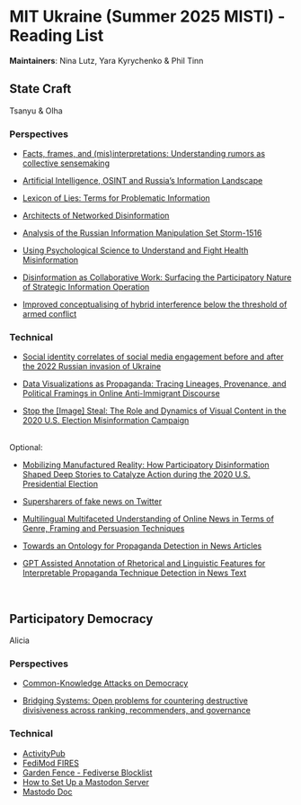 # MIT Ukraine (Summer 2025 MISTI) - Reading List

**Maintainers**: Nina Lutz, Yara Kyrychenko & Phil Tinn
<br/> 

## State Craft
Tsanyu & Olha
<br/> 
### Perspectives
- [Facts, frames, and (mis)interpretations: Understanding rumors as collective sensemaking](https://www.cip.uw.edu/2023/12/06/rumors-collective-sensemaking-kate-starbird/)

- [Artificial Intelligence, OSINT and Russia’s Information Landscape](https://cetas.turing.ac.uk/sites/default/files/2023-02/cetas_expert_analysis_-_artificial_intelligence_osint_and_russias_information_landscape.pdf)

- [Lexicon of Lies: Terms for Problematic Information](https://datasociety.net/pubs/oh/DataAndSociety_LexiconofLies.pdf)  

- [Architects of Networked Disinformation](https://newtontechfordev.com/wp-content/uploads/2018/02/ARCHITECTS-OF-NETWORKED-DISINFORMATION-FULL-REPORT.pdf)

- [Analysis of the Russian Information Manipulation Set Storm-1516](https://drive.google.com/file/d/1-mZrWOX7OtDmX7RTDbsSfpW8445hx9vq/view)

- [Using Psychological Science to Understand and Fight Health Misinformation](https://www.apa.org/pubs/reports/misinformation-consensus-statement.pdf)

- [Disinformation as Collaborative Work: Surfacing the Participatory Nature of Strategic Information Operation](https://dl.acm.org/doi/pdf/10.1145/3359229)

- [Improved conceptualising of hybrid interference below the threshold of armed conflict](https://www.tandfonline.com/doi/full/10.1080/09662839.2023.2267478)

### Technical
- [Social identity correlates of social media engagement before and after the 2022 Russian invasion of Ukraine](https://www.nature.com/articles/s41467-024-52179-8)

- [Data Visualizations as Propaganda: Tracing Lineages, Provenance, and Political Framings in Online Anti-Immigrant Discourse](https://github.com/MIT-Ukraine/Digital-Frontlines/blob/main/reading_lists/PDFs/nina_priya_kate_cscw_2025.pdf)

- [Stop the [Image] Steal: The Role and Dynamics of Visual Content in the 2020 U.S. Election Misinformation Campaign](https://dl.acm.org/doi/10.1145/3555599)

<br/> 
Optional:

- [Mobilizing Manufactured Reality: How Participatory Disinformation Shaped Deep Stories to Catalyze Action during the 2020 U.S. Presidential Election
](https://dl.acm.org/doi/abs/10.1145/3579616)

- [Supersharers of fake news on Twitter](https://www.science.org/doi/10.1126/science.adl4435)

- [Multilingual Multifaceted Understanding of Online News in Terms of Genre, Framing and Persuasion Techniques](https://aclanthology.org/2023.acl-long.169.pdf)

- [Towards an Ontology for Propaganda Detection in News Articles](https://link.springer.com/chapter/10.1007/978-3-030-80418-3_35)

- [GPT Assisted Annotation of Rhetorical and Linguistic Features for Interpretable Propaganda Technique Detection in News Text](https://arxiv.org/abs/2407.11827)


<br/> 

## Participatory Democracy
Alicia
<br/> 
### Perspectives

- [Common-Knowledge Attacks on Democracy](https://www.schneier.com/wp-content/uploads/2018/11/Common_Knowledge_Attacks-2.pdf)

- [Bridging Systems: Open problems for countering destructive divisiveness across ranking, recommenders, and governance](https://knightcolumbia.org/content/bridging-systems)


### Technical

- [ActivityPub](https://en.wikipedia.org/wiki/ActivityPub)
- [FediMod FIRES](https://fires.fedimod.org/)
- [Garden Fence - Fediverse Blocklist](https://gardenfence.github.io/)
- [How to Set Up a Mastodon Server](https://www.liquidweb.com/blog/how-to-set-up-mastodon-server/)
- [Mastodo Doc](https://docs.joinmastodon.org/user/run-your-own/)


<br/> 

